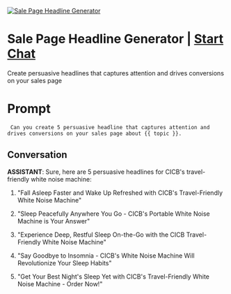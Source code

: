 
[![Sale Page Headline Generator](https://flow-prompt-covers.s3.us-west-1.amazonaws.com/icon/cute/cute_4.png)](https://gptcall.net/chat.html?data=%7B%22contact%22%3A%7B%22id%22%3A%22VKLuMhu3HZq0I2-7cePdF%22%2C%22flow%22%3Atrue%7D%7D)
# Sale Page Headline Generator | [Start Chat](https://gptcall.net/chat.html?data=%7B%22contact%22%3A%7B%22id%22%3A%22VKLuMhu3HZq0I2-7cePdF%22%2C%22flow%22%3Atrue%7D%7D)
Create persuasive headlines that captures attention and drives conversions on your sales page



# Prompt

```
 Can you create 5 persuasive headline that captures attention and drives conversions on your sales page about {{ topic }}.

```

## Conversation

**ASSISTANT**: Sure, here are 5 persuasive headlines for CICB's travel-friendly white noise machine:



1. "Fall Asleep Faster and Wake Up Refreshed with CICB's Travel-Friendly White Noise Machine"

2. "Sleep Peacefully Anywhere You Go - CICB's Portable White Noise Machine is Your Answer"

3. "Experience Deep, Restful Sleep On-the-Go with the CICB Travel-Friendly White Noise Machine"

4. "Say Goodbye to Insomnia - CICB's White Noise Machine Will Revolutionize Your Sleep Habits"

5. "Get Your Best Night's Sleep Yet with CICB's Travel-Friendly White Noise Machine - Order Now!"



